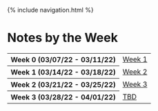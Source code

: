 {% include navigation.html %}

<h1> Notes by the Week </h1>

<table>
  <tr>
    <th>Week 0 (03/07/22 - 03/11/22)</th>
    <td><a href="https://alexd017.github.io/Tri3-IndivRepo/notes/week0">Week 1</a></td>
  </tr>
  <tr>
    <th>Week 1 (03/14/22 - 03/18/22)</th>
    <td><a href="https://alexd017.github.io/Tri3-IndivRepo/notes/week1">Week 2</a></td>
  </tr>
  <tr>
    <th>Week 2 (03/21/22 - 03/25/22)</th>
    <td><a href="https://alexd017.github.io/Tri3-IndivRepo/notes/week2">Week 3</a></td>
  </tr>
  <tr>
    <th>Week 3 (03/28/22 - 04/01/22)</th>
    <td><a href="">TBD</a></td>
  </tr>
</table>
